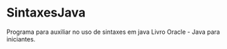 # SintaxesJava
Programa para auxiliar no uso de sintaxes em java
Livro Oracle - Java para iniciantes.
